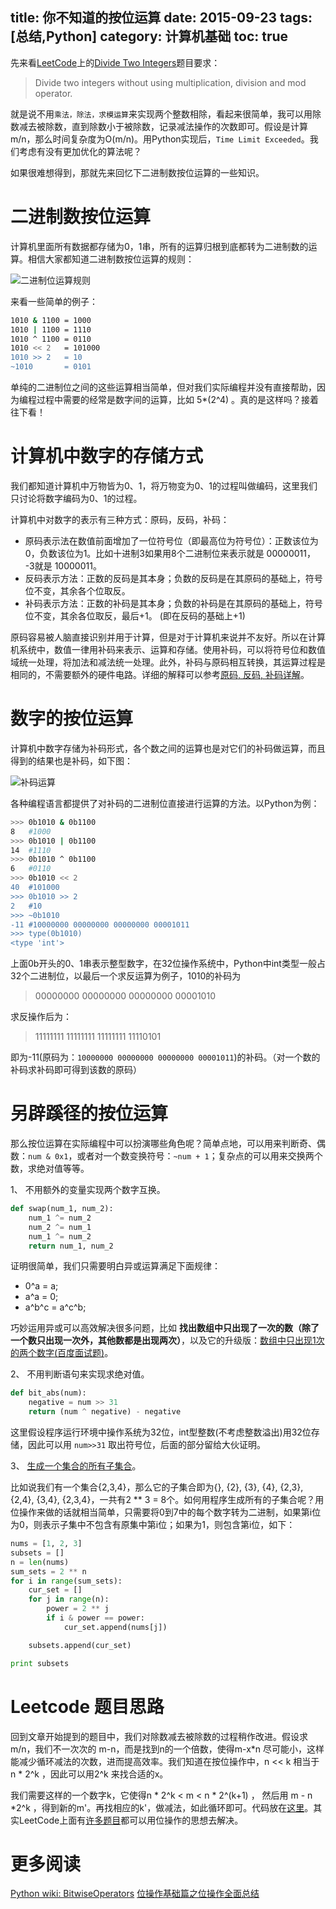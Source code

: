 title: 你不知道的按位运算
date: 2015-09-23
tags: [总结,Python]
category: 计算机基础
toc: true
---

先来看[LeetCode](https://leetcode.com)上的[Divide Two Integers](https://leetcode.com/problems/divide-two-integers/)题目要求：

> Divide two integers without using multiplication, division and mod operator.

就是说不用`乘法，除法，求模运算`来实现两个整数相除，看起来很简单，我可以用除数减去被除数，直到除数小于被除数，记录减法操作的次数即可。假设是计算m/n，那么时间复杂度为O(m/n)。用Python实现后，`Time Limit Exceeded`。我们考虑有没有更加优化的算法呢？

<!--more-->

如果很难想得到，那就先来回忆下二进制数按位运算的一些知识。

# 二进制数按位运算

计算机里面所有数据都存储为0，1串，所有的运算归根到底都转为二进制数的运算。相信大家都知道二进制数按位运算的规则：

![二进制位运算规则][1]

来看一些简单的例子：

```bash
1010 & 1100 = 1000
1010 | 1100 = 1110
1010 ^ 1100 = 0110
1010 << 2   = 101000
1010 >> 2   = 10
~1010       = 0101
```

单纯的二进制位之间的这些运算相当简单，但对我们实际编程并没有直接帮助，因为编程过程中需要的经常是数字间的运算，比如 5*(2^4) 。真的是这样吗？接着往下看！

# 计算机中数字的存储方式

我们都知道计算机中万物皆为0、1，将万物变为0、1的过程叫做编码，这里我们只讨论将数字编码为0、1的过程。

计算机中对数字的表示有三种方式：原码，反码，补码：

* 原码表示法在数值前面增加了一位符号位（即最高位为符号位）：正数该位为0，负数该位为1。比如十进制3如果用8个二进制位来表示就是 00000011， -3就是 10000011。
* 反码表示方法：正数的反码是其本身；负数的反码是在其原码的基础上，符号位不变，其余各个位取反。
* 补码表示方法：正数的补码是其本身；负数的补码是在其原码的基础上，符号位不变，其余各位取反，最后+1。 (即在反码的基础上+1)

原码容易被人脑直接识别并用于计算，但是对于计算机来说并不友好。所以在计算机系统中，数值一律用补码来表示、运算和存储。使用补码，可以将符号位和数值域统一处理，将加法和减法统一处理。此外，补码与原码相互转换，其运算过程是相同的，不需要额外的硬件电路。详细的解释可以参考[原码, 反码, 补码详解](http://www.cnblogs.com/zhangziqiu/archive/2011/03/30/computercode.html)。

# 数字的按位运算

计算机中数字存储为补码形式，各个数之间的运算也是对它们的补码做运算，而且得到的结果也是补码，如下图：

![补码运算][2]

各种编程语言都提供了对补码的二进制位直接进行运算的方法。以Python为例：

```bash
>>> 0b1010 & 0b1100
8   #1000
>>> 0b1010 | 0b1100
14  #1110
>>> 0b1010 ^ 0b1100
6   #0110
>>> 0b1010 << 2
40  #101000
>>> 0b1010 >> 2
2   #10
>>> ~0b1010
-11 #10000000 00000000 00000000 00001011
>>> type(0b1010)
<type 'int'>
```

上面0b开头的0、1串表示整型数字，在32位操作系统中，Python中int类型一般占32个二进制位，以最后一个求反运算为例子，1010的补码为

> 00000000 00000000 00000000 00001010

求反操作后为：

> 11111111 11111111 11111111 11110101

即为-11(原码为：`10000000 00000000 00000000 00001011`)的补码。（对一个数的补码求补码即可得到该数的原码）

# 另辟蹊径的按位运算

那么按位运算在实际编程中可以扮演哪些角色呢？简单点地，可以用来判断奇、偶数：`num & 0x1`，或者对一个数变换符号：`~num + 1`；复杂点的可以用来交换两个数，求绝对值等等。

1、 不用额外的变量实现两个数字互换。

```python
def swap(num_1, num_2):
    num_1 ^= num_2
    num_2 ^= num_1
    num_1 ^= num_2
    return num_1, num_2
```

证明很简单，我们只需要明白异或运算满足下面规律：

* 0^a = a;
* a^a = 0;
* a^b^c = a^c^b;

巧妙运用异或可以高效解决很多问题，比如 **找出数组中只出现了一次的数（除了一个数只出现一次外，其他数都是出现两次）**，以及它的升级版：[数组中只出现1次的两个数字(百度面试题)](http://blog.csdn.net/morewindows/article/details/8214003)。

2、 不用判断语句来实现求绝对值。

```python
def bit_abs(num):
    negative = num >> 31
    return (num ^ negative) - negative
```

这里假设程序运行环境中操作系统为32位，int型整数(不考虑整数溢出)用32位存储，因此可以用 `num>>31` 取出符号位，后面的部分留给大伙证明。

3、 [生成一个集合的所有子集合](https://leetcode.com/problems/subsets/)。

比如说我们有一个集合{2,3,4}，那么它的子集合即为{}, {2}, {3}, {4}, {2,3}, {2,4}, {3,4}, {2,3,4}，一共有2 ** 3 = 8个。如何用程序生成所有的子集合呢？用位操作来做的话就相当简单，只需要将0到7中的每个数字转为二进制，如果第i位为0，则表示子集中不包含有原集中第i位；如果为1，则包含第i位，如下：

```python
nums = [1, 2, 3]
subsets = []
n = len(nums)
sum_sets = 2 ** n
for i in range(sum_sets):
    cur_set = []
    for j in range(n):
        power = 2 ** j
        if i & power == power:
            cur_set.append(nums[j])

    subsets.append(cur_set)

print subsets
```

# Leetcode 题目思路

回到文章开始提到的题目中，我们对除数减去被除数的过程稍作改进。假设求m/n，我们不一次次的 m-n，而是找到n的一个倍数，使得m-x\*n 尽可能小，这样能减少循环减法的次数，进而提高效率。我们知道在按位操作中，n << k 相当于 n \* 2^k ，因此可以用2^k 来找合适的x。

我们需要这样的一个数字k，它使得n \* 2^k < m < n \* 2^(k+1) ， 然后用 m - n *2^k ，得到新的m'。再找相应的k'，做减法，如此循环即可。代码放在[这里](https://gist.github.com/xuelangZF/32b1ccc98b8dd4ce67e9#file-leetcode_29-py)。其实LeetCode上面有[许多题目](https://leetcode.com/tag/bit-manipulation/)都可以用位操作的思想去解决。

# 更多阅读
[Python wiki: BitwiseOperators](https://wiki.python.org/moin/BitwiseOperators)
[位操作基础篇之位操作全面总结](http://blog.csdn.net/morewindows/article/details/7354571)


[1]: https://slefboot-1251736664.cos.ap-beijing.myqcloud.com/20150923_bit_operator.png
[2]: https://slefboot-1251736664.cos.ap-beijing.myqcloud.com/20150923_two's_complement.png


